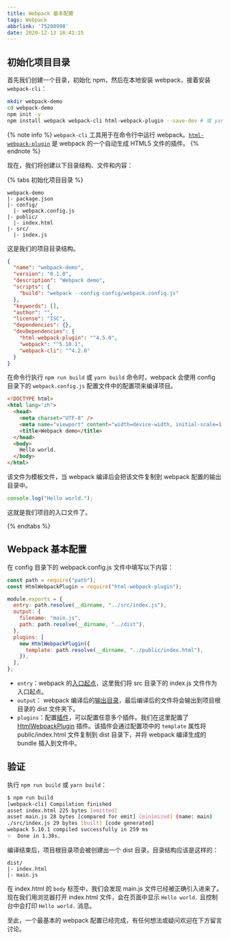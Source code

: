 ```yaml
---
title: Webpack 基本配置
tags: Webpack
abbrlink: '75208998'
date: 2020-12-13 16:41:15
---
```


## 初始化项目目录

首先我们创建一个目录，初始化 npm，然后在本地安装 webpack，接着安装 `webpack-cli`：

```bash
mkdir webpack-demo
cd webpack-demo
npm init -y
npm install webpack webpack-cli html-webpack-plugin --save-dev # 或 yarn add --dev webpack webpack-cli html-webpack-plugin
```

{% note info %}
`webpack-cli` 工具用于在命令行中运行 webpack。[`html-webpack-plugin`](/development/webpack/plugins/HtmlWebpackPlugin) 是 webpack 的一个自动生成 HTML5 文件的插件。
{% endnote %}

<!-- more -->

现在，我们将创建以下目录结构、文件和内容：

{% tabs 初始化项目目录 %}

<!-- tab project -->

```none
webpack-demo
|- package.json
|- config/
  |- webpack.config.js
|- public/
  |- index.html
|- src/
  |- index.js
```

这是我们的项目目录结构。

<!-- endtab -->
<!-- tab package.json -->

```json
{
  "name": "webpack-demo",
  "version": "0.1.0",
  "description": "Webpack demo",
  "scripts": {
    "build": "webpack --config config/webpack.config.js"
  },
  "keywords": [],
  "author": "",
  "license": "ISC",
  "dependencies": {},
  "devDependencies": {
    "html-webpack-plugin": "^4.5.0",
    "webpack": "^5.10.1",
    "webpack-cli": "^4.2.0"
  }
}
```

在命令行执行 `npm run build` 或 `yarn build` 命令时，webpack 会使用 config 目录下的 `webpack.config.js` 配置文件中的配置项来编译项目。

<!-- endtab -->
<!-- tab public/index.html -->

```html
<!DOCTYPE html>
<html lang="zh">
  <head>
    <meta charset="UTF-8" />
    <meta name="viewport" content="width=device-width, initial-scale=1.0" />
    <title>Webpack demo</title>
  </head>
  <body>
    Hello world.
  </body>
</html>
```

该文件为模板文件，当 webpack 编译后会把该文件复制到 webpack 配置的输出目录中。

<!-- endtab -->
<!-- tab src/index.js -->

```js
console.log("Hello world.");
```

这就是我们项目的入口文件了。

<!-- endtab -->

{% endtabs %}

## Webpack 基本配置

在 config 目录下的 webpack.config.js 文件中填写以下内容：

```js
const path = require("path");
const HtmlWebpackPlugin = require("html-webpack-plugin");

module.exports = {
  entry: path.resolve(__dirname, "../src/index.js"),
  output: {
    filename: "main.js",
    path: path.resolve(__dirname, "../dist"),
  },
  plugins: [
    new HtmlWebpackPlugin({
      template: path.resolve(__dirname, "../public/index.html"),
    }),
  ],
};
```

- `entry`：webpack 的[入口起点](https://webpack.docschina.org/concepts/entry-points/)，这里我们将 src 目录下的 index.js 文件作为入口起点。
- `output`： webpack 编译后的[输出目录](https://webpack.docschina.org/concepts/output/)，最后编译后的文件将会输出到项目根目录的 dist 文件夹下。
- `plugins`：配置[插件](https://webpack.docschina.org/concepts/#plugins)，可以配置任意多个插件。我们在这里配置了 [HtmlWebpackPlugin](/development/webpack/plugins/HtmlWebpackPlugin/) 插件。该插件会通过配置项中的 `template` 属性将 public/index.html 文件复制到 dist 目录下，并将 webpack 编译生成的 bundle 插入到文件中。

## 验证

执行 `npm run build` 或 `yarn build`：

```bash
$ npm run build
[webpack-cli] Compilation finished
asset index.html 225 bytes [emitted]
asset main.js 28 bytes [compared for emit] [minimized] (name: main)
./src/index.js 29 bytes [built] [code generated]
webpack 5.10.1 compiled successfully in 259 ms
✨  Done in 1.38s.
```

编译结束后，项目根目录项会被创建出一个 dist 目录，目录结构应该是这样的：

```none
dist/
|- index.html
|- main.js
```

在 index.html 的 `body` 标签中，我们会发现 main.js 文件已经被正确引入进来了。现在我们用浏览器打开 index.html 文件，会在页面中显示 `Hello world.` 且控制台中会打印 `Hello world.` 消息。

至此，一个最基本的 webpack 配置已经完成，有任何想法或疑问欢迎在下方留言讨论。
